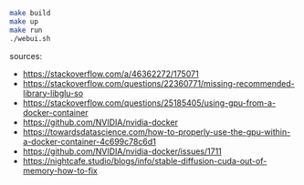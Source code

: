 ```sh
make build
make up
make run
./webui.sh
```

sources:
* https://stackoverflow.com/a/46362272/175071
* https://stackoverflow.com/questions/22360771/missing-recommended-library-libglu-so
* https://stackoverflow.com/questions/25185405/using-gpu-from-a-docker-container 
* https://github.com/NVIDIA/nvidia-docker
* https://towardsdatascience.com/how-to-properly-use-the-gpu-within-a-docker-container-4c699c78c6d1 
* https://github.com/NVIDIA/nvidia-docker/issues/1711
* https://nightcafe.studio/blogs/info/stable-diffusion-cuda-out-of-memory-how-to-fix